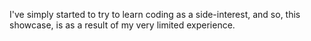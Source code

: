 I've simply started to try to learn coding as a side-interest, and so, this showcase, is as a result of my very limited experience.
